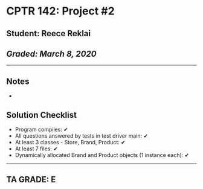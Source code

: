 # CPTR 142: Project #2
## Student: Reece Reklai
## *Graded: March 8, 2020*
------
## Notes
* 

## Solution Checklist
* Program compiles: ✔
* All questions answered by tests in test driver main: ✔
* At least 3 classes - Store, Brand, Product: ✔
* At least 7 files: ✔
* Dynamically allocated Brand and Product objects (1 instance each): ✔
---
## TA GRADE: E